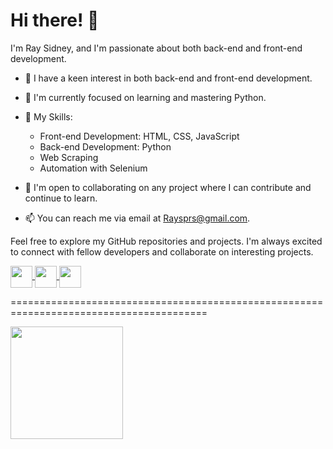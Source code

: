 # Hi there! 👋

I'm Ray Sidney, and I'm passionate about both back-end and front-end development.

- 👀 I have a keen interest in both back-end and front-end development.
- 🌱 I'm currently focused on learning and mastering Python.
- 💼 My Skills:

    - Front-end Development: HTML, CSS, JavaScript
    - Back-end Development: Python
    - Web Scraping
    - Automation with Selenium

- 💞️ I'm open to collaborating on any project where I can contribute and continue to learn.
- 📫 You can reach me via email at Raysprs@gmail.com.

Feel free to explore my GitHub repositories and projects. I'm always excited to connect with fellow developers and collaborate on interesting projects.
<div>
    <a href="mailto:raysprs@gmail.com" target="_blank">
      <img height=35 align="center" margin=20px src="https://img.shields.io/badge/Gmail-D14836?style=for-the-badge&logo=gmail&logoColor=white"/>
    </a>
    <a href="(https://www.linkedin.com/in/ray-sidney-05733220b/)" target="_blank">
      <img height=35 align="center" margin=20px src="https://img.shields.io/badge/LinkedIn-0077B5?style=for-the-badge&logo=linkedin&logoColor=white"/>
    </a>
    <a href="https://www.instagram.com/raysdney/?hl=pt-br" target="_blank">
      <img height=35 align="center" margin=20px src="https://img.shields.io/badge/Instagram-E4405F?style=for-the-badge&logo=instagram&logoColor=white"/>
    </a>
<div/>

<p>========================================================================================</p>
<div>
    <a href="https://github.com/anuraghazra/github-readme-stats">
        <img height=180 align="center" margin=20 src="https://github-readme-stats.vercel.app/api?username=RaySidney" />
    </a>
</div>
<!---
RaySidney/RaySidney is a ✨ special ✨ repository because its `README.md` (this file) appears on your GitHub profile.
You can click the Preview link to take a look at your changes.
--->
